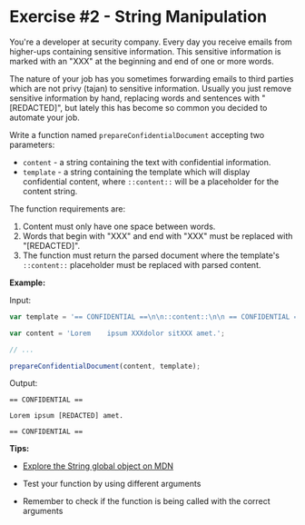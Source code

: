 # Exercise #2 - String Manipulation

You're a developer at security company. Every day you receive emails from higher-ups containing sensitive information. This sensitive information is marked with an "XXX" at the beginning and end of one or more words.

The nature of your job has you sometimes forwarding emails to third parties which are not privy (tajan) to sensitive information. Usually you just remove sensitive information by hand, replacing words and sentences with "[REDACTED]", but lately this has become so common you decided to automate your job.

Write a function named `prepareConfidentialDocument` accepting two parameters:

* `content` - a string containing the text with confidential information.
* `template` - a string containing the template which will display confidential content, where `::content::` will be a placeholder for the content string.

The function requirements are:

1. Content must only have one space between words.
2. Words that begin with "XXX" and end with "XXX" must be replaced with "[REDACTED]".
3. The function must return the parsed document where the template's `::content::` placeholder must be replaced with parsed content.

**Example:**

Input: 

```js
var template = '== CONFIDENTIAL ==\n\n::content::\n\n == CONFIDENTIAL ==';

var content = 'Lorem    ipsum XXXdolor sitXXX amet.';

// ...

prepareConfidentialDocument(content, template);
```

Output:

```
== CONFIDENTIAL ==

Lorem ipsum [REDACTED] amet.

== CONFIDENTIAL ==
```

**Tips:**

* [Explore the String global object on MDN](https://developer.mozilla.org/en-US/docs/Web/JavaScript/Reference/Global_Objects/String)

* Test your function by using different arguments
* Remember to check if the function is being called with the correct arguments
